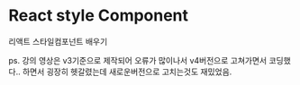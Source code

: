 # React style Component

리액트 스타일컴포넌트 배우기

ps.
강의 영상은 v3기준으로 제작되어 오류가 많이나서
v4버전으로 고쳐가면서 코딩했다..
하면서 굉장히 헷갈렸는데 새로운버전으로 고치는것도 재밌었음.

